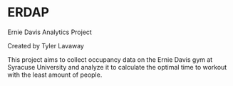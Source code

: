 # ERDAP
Ernie Davis Analytics Project

Created by Tyler Lavaway

This project aims to collect occupancy data on the Ernie Davis gym at Syracuse University and analyze it to calculate the optimal time to workout
with the least amount of people.
